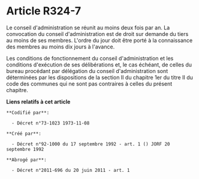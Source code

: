# Article R324-7

Le conseil d'administration se réunit au moins deux fois par an. La convocation du conseil d'administration est de droit sur
demande du tiers au moins de ses membres. L'ordre du jour doit être porté à la connaissance des membres au moins dix jours à
l'avance.

Les conditions de fonctionnement du conseil d'administration et les conditions d'exécution de ses délibérations et, le cas
échéant, de celles du bureau procédant par délégation du conseil d'administration sont déterminées par les dispositions de la
section II du chapitre 1er du titre II du code des communes qui ne sont pas contraires à celles du présent chapitre.

**Liens relatifs à cet article**

	**Codifié par**:

	  - Décret n°73-1023 1973-11-08

	**Créé par**:

	  - Décret n°92-1000 du 17 septembre 1992 - art. 1 () JORF 20 septembre 1992

	**Abrogé par**:

	  - Décret n°2011-696 du 20 juin 2011 - art. 1
